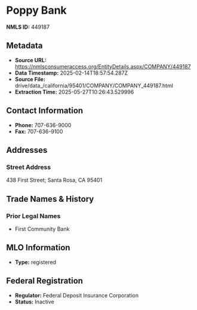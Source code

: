 # Poppy Bank

**NMLS ID:** 449187

## Metadata
- **Source URL:** https://nmlsconsumeraccess.org/EntityDetails.aspx/COMPANY/449187
- **Data Timestamp:** 2025-02-14T18:57:54.287Z
- **Source File:** drive/data_/california/95401/COMPANY/COMPANY_449187.html
- **Extraction Time:** 2025-05-27T10:26:43.529996

## Contact Information
- **Phone:** 707-636-9000
- **Fax:** 707-636-9100

## Addresses
### Street Address
438 First Street; Santa Rosa, CA 95401

## Trade Names & History
### Prior Legal Names
- First Community Bank

## MLO Information
- **Type:** registered

## Federal Registration
- **Regulator:** Federal Deposit Insurance Corporation
- **Status:** Inactive
